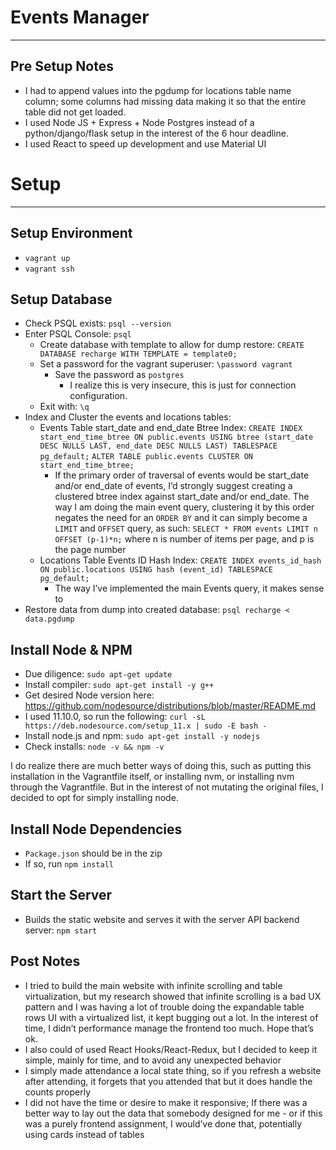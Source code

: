 # Events Manager

---

## Pre Setup Notes

- I had to append values into the pgdump for locations table name column; some columns had missing data making it so that the entire table did not get loaded.
- I used Node JS + Express + Node Postgres instead of a python/django/flask setup in the interest of the 6 hour deadline.
- I used React to speed up development and use Material UI

# Setup

---

## Setup Environment

- `vagrant up`
- `vagrant ssh`

## Setup Database

- Check PSQL exists: `psql --version`
- Enter PSQL Console: `psql`
  - Create database with template to allow for dump restore: `CREATE DATABASE recharge WITH TEMPLATE = template0;`
  - Set a password for the vagrant superuser: `\password vagrant`
    - Save the password as `postgres`
      - I realize this is very insecure, this is just for connection configuration.
  - Exit with: `\q`
- Index and Cluster the events and locations tables:
  - Events Table start_date and end_date Btree Index: 
    `CREATE INDEX start_end_time_btree
        ON public.events USING btree
        (start_date DESC NULLS LAST, end_date DESC NULLS LAST)
        TABLESPACE pg_default;`
    `ALTER TABLE public.events
        CLUSTER ON start_end_time_btree;`
    - If the primary order of traversal of events would be start_date and/or end_date of events, I’d strongly suggest creating a clustered btree index against start_date and/or end_date. The way I am doing the main event query, clustering it by this order negates the need for an `ORDER BY` and it can simply become a `LIMIT` and `OFFSET` query, as such: `SELECT * FROM events LIMIT n OFFSET (p-1)*n;` where n is number of items per page, and p is the page number
  - Locations Table Events ID Hash Index:
    `CREATE INDEX events_id_hash
        ON public.locations USING hash
        (event_id)
        TABLESPACE pg_default;`
    - The way I’ve implemented the main Events query, it makes sense to 
- Restore data from dump into created database: `psql recharge < data.pgdump`

## Install Node & NPM

- Due diligence: `sudo apt-get update`
- Install compiler: `sudo apt-get install -y g++`
- Get desired Node version here: https://github.com/nodesource/distributions/blob/master/README.md
- I used 11.10.0, so run the following: `curl -sL https://deb.nodesource.com/setup_11.x | sudo -E bash -`
- Install node.js and npm: `sudo apt-get install -y nodejs`
- Check installs: `node -v && npm -v`

I do realize there are much better ways of doing this, such as putting this installation in the Vagrantfile itself, or installing nvm, or installing nvm through the Vagrantfile. But in the interest of not mutating the original files, I decided to opt for simply installing node.

## Install Node Dependencies

- `Package.json` should be in the zip
- If so, run  `npm install`

## Start the Server

- Builds the static website and serves it with the server API backend server: `npm start`

## Post Notes

- I tried to build the main website with infinite scrolling and table virtualization, but my research showed that infinite scrolling is a bad UX pattern and I was having a lot of trouble doing the expandable table rows UI with a virtualized list, it kept bugging out a lot. In the interest of time, I didn’t performance manage the frontend too much. Hope that’s ok.
- I also could of used React Hooks/React-Redux, but I decided to keep it simple, mainly for time, and to avoid any unexpected behavior
- I simply made attendance a local state thing, so if you refresh a website after attending, it forgets that you attended that but it does handle the counts properly
- I did not have the time or desire to make it responsive; If there was a better way to lay out the data that somebody designed for me - or if this was a purely frontend assignment, I would’ve done that, potentially using cards instead of tables
